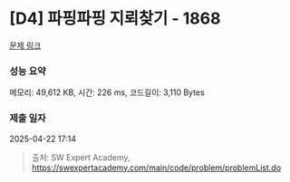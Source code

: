 # [D4] 파핑파핑 지뢰찾기 - 1868 

[문제 링크](https://swexpertacademy.com/main/code/problem/problemDetail.do?contestProbId=AV5LwsHaD1MDFAXc) 

### 성능 요약

메모리: 49,612 KB, 시간: 226 ms, 코드길이: 3,110 Bytes

### 제출 일자

2025-04-22 17:14



> 출처: SW Expert Academy, https://swexpertacademy.com/main/code/problem/problemList.do